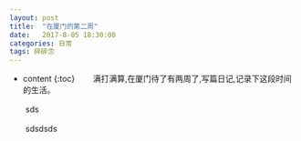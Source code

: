 ```yaml
---
layout: post
title:  "在厦门的第二周"
date:   2017-8-05 18:30:00
categories: 日常
tags: 碎碎念
---
```


* content
{:toc}
　　满打满算,在厦门待了有两周了,写篇日记,记录下这段时间的生活。




　　sds

　　sdsdsds
